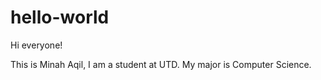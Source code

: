 # hello-world

Hi everyone!

This is Minah Aqil, I am a student at UTD.
My major is Computer Science.
